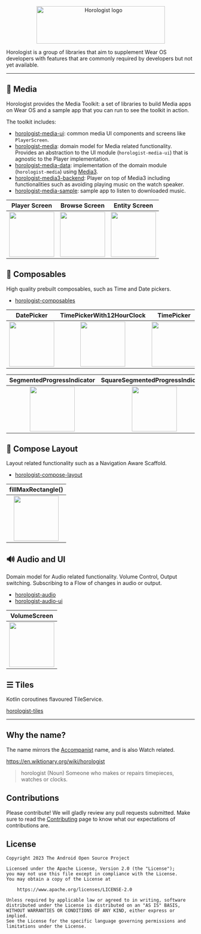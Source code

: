 <div align="center">
  <img src="./logo/logo-large.svg" width="343" height="100" alt="Horologist logo">
</div>

Horologist is a group of libraries that aim to supplement Wear OS developers with features that are commonly required by developers but not yet available.

---

## 🎵 Media

Horologist provides the Media Toolkit: a set of libraries to build Media apps on Wear OS and a sample app that you can run to see the toolkit in action.

The toolkit includes:

- [horologist-media-ui](./media-ui): common media UI components and screens like `PlayerScreen`.
- [horologist-media](./media): domain model for Media related functionality. Provides an abstraction to the UI module (`horologist-media-ui`) that is agnostic to the Player implementation.
- [horologist-media-data](./media-data): implementation of the domain module (`horologist-media`) using [Media3](https://developer.android.com/jetpack/androidx/releases/media3).
- [horologist-media3-backend](./media3-backend): Player on top of Media3 including functionalities such as avoiding playing music on the watch speaker.
- [horologist-media-sample](./media-sample): sample app to listen to downloaded music.

Player Screen | Browse Screen | Entity Screen
:------------:|:-------------:|:-------------:
<img src="https://media.githubusercontent.com/media/google/horologist/main/docs/media-ui/playerscreen.png" height="120" width="120" > | <img src="https://media.githubusercontent.com/media/google/horologist/main/docs/media-ui/browse.png" height="120" width="120" > | <img src="https://media.githubusercontent.com/media/google/horologist/main/docs/media-ui/detail.png" height="120" width="120" >

## 📅 Composables

High quality prebuilt composables, such as Time and Date pickers.

- [horologist-composables](./composables)

DatePicker             |  TimePickerWith12HourClock |  TimePicker
:-------------------------:|:-------------------------:|:-------------------------:
<img src="https://media.githubusercontent.com/media/google/horologist/main/docs/composables/date_picker.png" height="120" width="120" >  |  <img src="https://media.githubusercontent.com/media/google/horologist/main/docs/composables/time_12h_picker.png" height="120" width="120"> | <img src="https://media.githubusercontent.com/media/google/horologist/main/docs/composables/time_24h_picker.png" height="120" width="120">

SegmentedProgressIndicator | SquareSegmentedProgressIndicator
:----------------------------------------------------------------------------------------------------------------------------------------------:|:-------------------------:
<img src="https://media.githubusercontent.com/media/google/horologist/main/docs/composables/segmented_progress_indicator.png" height="120" width="120"> | <img src="https://media.githubusercontent.com/media/google/horologist/main/docs/composables/square_segmented_progress_indicator.png" height="120" width="120">


## 📐 Compose Layout

Layout related functionality such as a Navigation Aware Scaffold.

- [horologist-compose-layout](./compose-layout)

|                                                             fillMaxRectangle()                                                             |
|:------------------------------------------------------------------------------------------------------------------------------------------:|
| <img src="https://media.githubusercontent.com/media/google/horologist/main/docs/compose-layout/fill_max_rectangle.png" height="120" width="120" >  |

## 🔊 Audio and UI

Domain model for Audio related functionality. Volume Control, Output switching.
Subscribing to a Flow of changes in audio or output.

- [horologist-audio](./audio)
- [horologist-audio-ui](./audio-ui)

|                                                          VolumeScreen                                                          |
|:------------------------------------------------------------------------------------------------------------------------------:|
| <img src="https://media.githubusercontent.com/media/google/horologist/main/docs/audio-ui/volume_screen.png" height="120" width="120" > |

## ☰ Tiles

Kotlin coroutines flavoured TileService.

[horologist-tiles](./tiles)

---

## Why the name?

The name mirrors the [Accompanist](https://github.com/google/accompanist) name, and is also Watch related.

https://en.wiktionary.org/wiki/horologist

> horologist (Noun)
>    Someone who makes or repairs timepieces, watches or clocks.

## Contributions

Please contribute! We will gladly review any pull requests submitted.
Make sure to read the [Contributing](CONTRIBUTING.md) page to know what our expectations of contributions are.

## License

```
Copyright 2023 The Android Open Source Project

Licensed under the Apache License, Version 2.0 (the "License");
you may not use this file except in compliance with the License.
You may obtain a copy of the License at

    https://www.apache.org/licenses/LICENSE-2.0

Unless required by applicable law or agreed to in writing, software
distributed under the License is distributed on an "AS IS" BASIS,
WITHOUT WARRANTIES OR CONDITIONS OF ANY KIND, either express or implied.
See the License for the specific language governing permissions and
limitations under the License.
```
